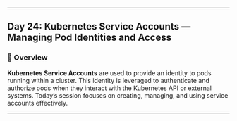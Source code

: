 ﻿---

## Day 24: Kubernetes Service Accounts — Managing Pod Identities and Access

### 📘 Overview

**Kubernetes Service Accounts** are used to provide an identity to pods running within a cluster. This identity is leveraged to authenticate and authorize pods when they interact with the Kubernetes API or external systems. Today’s session focuses on creating, managing, and using service accounts effectively.

---